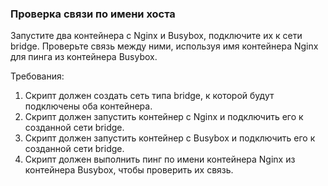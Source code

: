 
### Проверка связи по имени хоста

Запустите два контейнера с Nginx и Busybox, подключите их к сети bridge. Проверьте связь между ними, используя имя контейнера Nginx для пинга из контейнера Busybox.

Требования:
1. Скрипт должен создать сеть типа bridge, к которой будут подключены оба контейнера. 
2. Скрипт должен запустить контейнер с Nginx и подключить его к созданной сети bridge. 
3. Скрипт должен запустить контейнер с Busybox и подключить его к созданной сети bridge. 
4. Скрипт должен выполнить пинг по имени контейнера Nginx из контейнера Busybox, чтобы проверить их связь.
